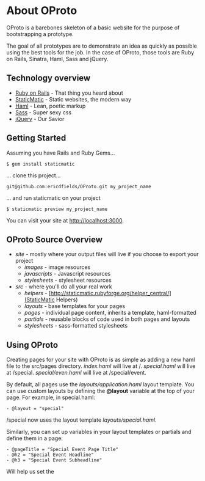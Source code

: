 About OProto
=============
OProto is a barebones skeleton of a basic website for the purpose of bootstrapping a prototype. 

The goal of all prototypes are to demonstrate an idea as quickly as possible using the best tools for the job. In the case of OProto, those tools are Ruby on Rails, Sinatra, Haml, Sass and jQuery.

Technology overview
-------------
* [Ruby on Rails](http://rubyonrails.org) - That thing you heard about
* [StaticMatic](http://staticmatic.rubyforge.org/) - Static websites, the modern way
* [Haml](http://haml-lang.com) - Lean, poetic markup
* [Sass](http://sass-lang.com) - Super sexy css
* [jQuery](http://jquery.com) - Our Savior

Getting Started
-------------
Assuming you have Rails and Ruby Gems…

    $ gem install staticmatic

… clone this project…

    git@github.com:ericdfields/OProto.git my_project_name

… and run staticmatic on your project

    $ staticmatic preview my_project_name

You can visit your site at [http://localhost:3000](http://localhost:3000).

OProto Source Overview
-------------
* *site* - mostly where your output files will live if you choose to export your project
  * *images* - image resources
  * *javascripts* - Javascript resources
  * *stylesheets* - stylesheet resources
* *src* - where you'll do all your real work
  * *helpers* - [http://staticmatic.rubyforge.org/helper_central/](StaticMatic Helpers)
  * *layouts* - base templates for your pages
  * *pages* - individual page content, inherits a template, haml-formatted
  * *partials* - reusable blocks of code used in both pages and layouts
  * *stylesheets* - sass-formatted stylesheets
  

Using OProto
-------------
Creating pages for your site with OProto is as simple as adding a new haml file to the src/pages directory. *index.haml* will live at /. *special.haml* will live at /special. *special/even.haml* will live at /special/event.

By default, all pages use the *layouts/application.haml* layout template. You can use custom layouts by defining the **@layout** variable at the top of your page. For example, in special.haml:

    - @layout = "special"

/special now uses the layout template *layouts/special.haml*.

Similarly, you can set up variables in your layout templates or partials and define them in a page:

    - @pageTitle = "Special Event Page Title"
    - @h2 = "Special Event Headline"
    - @h3 = "Special Event Subheadline"
    
Will help us set the <title> tag value, headline, and subheadline found elsewhere in the template tree.
  
Roadmap
-------------
Next up:
* partials for widgets (slideshow, drop downs, etc)
* more templates (common product page, web app, etc)?
* Blueprint CSS frameworks?